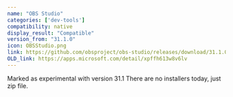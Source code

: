 ```yaml
---
name: "OBS Studio"
categories: ['dev-tools']
compatibility: native
display_result: "Compatible"
version_from: "31.1.0"
icon: OBSStudio.png
link: https://github.com/obsproject/obs-studio/releases/download/31.1.0/OBS-Studio-31.1.0-Windows-arm64.zip 
OLD_link: https://apps.microsoft.com/detail/xpffh613w8v6lv
---
```

Marked as experimental with version 31.1
There are no installers today, just zip file. 
